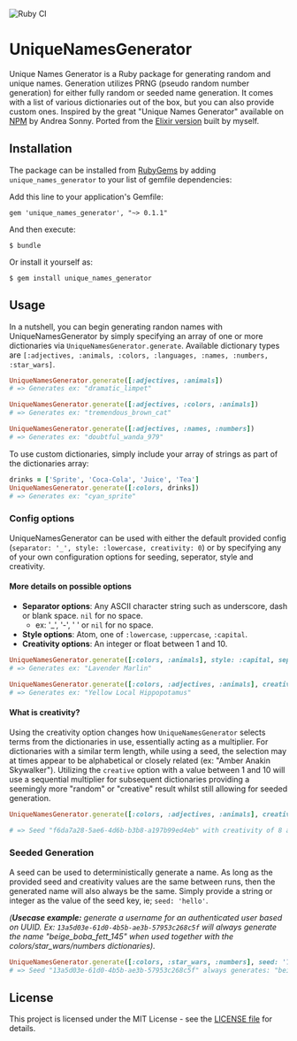 ![Ruby CI](https://github.com/jongirard/unique_names_generator_ruby/actions/workflows/ruby.yml/badge.svg)

# UniqueNamesGenerator

Unique Names Generator is a Ruby package for generating random and unique names. Generation utilizes PRNG (pseudo random number generation) for either fully random or seeded name generation. It comes with a list of various dictionaries out of the box, but you can also provide custom ones. Inspired by the great "Unique Names Generator" available on [NPM](https://www.npmjs.com/package/unique-names-generator) by Andrea Sonny. Ported from the [Elixir version](https://github.com/jongirard/unique_names_generator) built by myself.

## Installation

The package can be installed from [RubyGems](https://rubygems.org/gems/unique_names_generator)
by adding `unique_names_generator` to your list of gemfile dependencies:

Add this line to your application's Gemfile:

```
gem 'unique_names_generator', "~> 0.1.1"
```

And then execute:

```
$ bundle
```

Or install it yourself as:

```
$ gem install unique_names_generator
```

## Usage

In a nutshell, you can begin generating randon names with UniqueNamesGenerator by simply specifying an array of one or more dictionaries via `UniqueNamesGenerator.generate`. Available dictionary types are `[:adjectives, :animals, :colors, :languages, :names, :numbers, :star_wars]`.

```ruby
UniqueNamesGenerator.generate([:adjectives, :animals])
# => Generates ex: "dramatic_limpet"

UniqueNamesGenerator.generate([:adjectives, :colors, :animals])
# => Generates ex: "tremendous_brown_cat"

UniqueNamesGenerator.generate([:adjectives, :names, :numbers])
# => Generates ex: "doubtful_wanda_979"
```

To use custom dictionaries, simply include your array of strings as part of the dictionaries array:

```ruby
drinks = ['Sprite', 'Coca-Cola', 'Juice', 'Tea']
UniqueNamesGenerator.generate([:colors, drinks])
# => Generates ex: "cyan_sprite"
```

### Config options

UniqueNamesGenerator can be used with either the default provided config (`separator: '_', style: :lowercase, creativity: 0`) or by specifying any of your own configuration options for seeding, seperator, style and creativity.

#### More details on possible options

- **Separator options**: Any ASCII character string such as underscore, dash or blank space. `nil` for no space.
  - ex: '_', '-', ' ' or `nil` for no space.
- **Style options**: Atom, one of `:lowercase`, `:uppercase`, `:capital`.
- **Creativity options**: An integer or float between 1 and 10.

```ruby
UniqueNamesGenerator.generate([:colors, :animals], style: :capital, separator: ' ')
# => Generates ex: "Lavender Marlin"

UniqueNamesGenerator.generate([:colors, :adjectives, :animals], creativity: 8, style: :capital, separator: ' ')
# => Generates ex: "Yellow Local Hippopotamus"
```

#### What is creativity?
Using the creativity option changes how `UniqueNamesGenerator` selects terms from the dictionaries in use, essentially acting as a multiplier. For dictionaries with a similar term length, while using a seed, the selection may at times appear to be alphabetical or closely related (ex: "Amber Anakin Skywalker"). Utilizing the `creative` option with a value between 1 and 10 will use a sequential multiplier for subsequent dictionaries providing a seemingly more "random" or "creative" result whilst still allowing for seeded generation.

```ruby
UniqueNamesGenerator.generate([:colors, :adjectives, :animals], creativity: 8, seed: 'f6da7a28-5ae6-4d6b-b3b8-a197b99ed4eb')

# => Seed "f6da7a28-5ae6-4d6b-b3b8-a197b99ed4eb" with creativity of 8 always generates: "plum_flying_cobra"
```

### Seeded Generation

A seed can be used to deterministically generate a name. As long as the provided seed and creativity values are the same between runs, then the generated name will also always be the same. Simply provide a string or integer as the value of the seed key, ie; `seed: 'hello'`. 

_(**Usecase example:** generate a username for an authenticated user based on UUID. Ex: `13a5d03e-61d0-4b5b-ae3b-57953c268c5f` will always generate the name "beige_boba_fett_145" when used together with the colors/star_wars/numbers dictionaries)._

```ruby
UniqueNamesGenerator.generate([:colors, :star_wars, :numbers], seed: '13a5d03e-61d0-4b5b-ae3b-57953c268c5f')
# => Seed "13a5d03e-61d0-4b5b-ae3b-57953c268c5f" always generates: "beige_boba_fett_145"
```

## License
This project is licensed under the MIT License - see the [LICENSE file](https://github.com/jongirard/unique_names_generator_ruby/blob/development/LICENSE) for details.